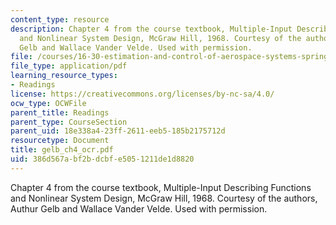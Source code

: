 ```yaml
---
content_type: resource
description: Chapter 4 from the course textbook, Multiple-Input Describing Functions
  and Nonlinear System Design, McGraw Hill, 1968. Courtesy of the authors, Authur
  Gelb and Wallace Vander Velde. Used with permission.
file: /courses/16-30-estimation-and-control-of-aerospace-systems-spring-2004/386d567abf2bdcbfe5051211de1d8820_gelb_ch4_ocr.pdf
file_type: application/pdf
learning_resource_types:
- Readings
license: https://creativecommons.org/licenses/by-nc-sa/4.0/
ocw_type: OCWFile
parent_title: Readings
parent_type: CourseSection
parent_uid: 18e338a4-23ff-2611-eeb5-185b2175712d
resourcetype: Document
title: gelb_ch4_ocr.pdf
uid: 386d567a-bf2b-dcbf-e505-1211de1d8820
---
```

Chapter 4 from the course textbook, Multiple-Input Describing Functions and Nonlinear System Design, McGraw Hill, 1968. Courtesy of the authors, Authur Gelb and Wallace Vander Velde. Used with permission.